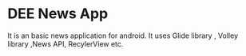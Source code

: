 
# DEE News App

It is an basic news application for android.
It uses Glide library , Volley library ,News API, RecylerView etc.

